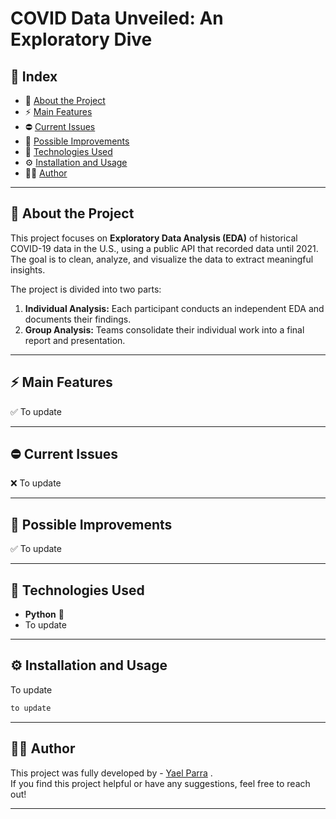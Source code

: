 #  COVID Data Unveiled: An Exploratory Dive 

## 📌 Index
- 📝 [About the Project](#-about-the-project)  
- ⚡ [Main Features](#-main-features)  
- ⛔ [Current Issues](#-current-issues) 
- 🔧 [Possible Improvements](#-possible-improvements)   
- 🔀 [Technologies Used](#-technologies-used)   
- ⚙ [Installation and Usage](#-installation-and-usage)   
- 🧑‍💻 [Author](#-author)   

---

## 📝 About the Project  
This project focuses on **Exploratory Data Analysis (EDA)** of historical COVID-19 data in the U.S., using a public API that recorded data until 2021. The goal is to clean, analyze, and visualize the data to extract meaningful insights.  

The project is divided into two parts:  
1. **Individual Analysis:** Each participant conducts an independent EDA and documents their findings.  
2. **Group Analysis:** Teams consolidate their individual work into a final report and presentation.  

---

## ⚡ Main Features  
✅ To update

---

## ⛔ Current Issues  
❌ To update 

---

## 🔧 Possible Improvements  
✅ To update 

---

## 🔀 Technologies Used  
- **Python** 🐍  
- To update
---

## ⚙ Installation and Usage  
To update
````bash
to update
````
---
## 🧑‍💻 Author  

This project was fully developed by - [Yael Parra](https://www.linkedin.com/in/yael-parra/) .  
If you find this project helpful or have any suggestions, feel free to reach out!

---
